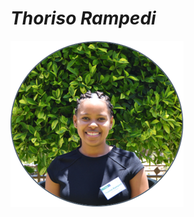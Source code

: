 # *Thoriso Rampedi*

 ![image](https://github.com/Thoriso95/Thoriso/blob/master/Thori%20Grad.png)
 
 

